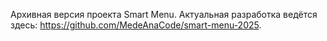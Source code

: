 Архивная версия проекта Smart Menu. Актуальная разработка ведётся здесь: https://github.com/MedeAnaCode/smart-menu-2025.
